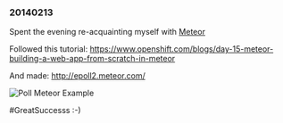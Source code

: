 
### 20140213

Spent the evening re-acquainting myself with [Meteor](https://www.meteor.com/)

Followed this tutorial: https://www.openshift.com/blogs/day-15-meteor-building-a-web-app-from-scratch-in-meteor

And made: http://epoll2.meteor.com/

![Poll Meteor Example](http://i.imgur.com/IVRa1Pi.png "Poll Meteor Example")

#GreatSuccesss :-)